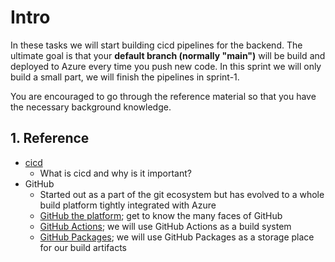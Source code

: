 # Intro

In these tasks we will start building cicd pipelines for the backend. The ultimate goal is that your **default branch (normally "main")** will be build and deployed to Azure every time you push new code.
In this sprint we will only build a small part, we will finish the pipelines in sprint-1.

You are encouraged to go through the reference material so that you have the necessary background knowledge.

## 1. Reference

* [cicd](./../../../../../reference/ci-cd/cicd.md)
    * What is cicd and why is it important?
* GitHub
    * Started out as a part of the git ecosystem but has evolved to a whole build platform tightly integrated with Azure
    * [GitHub the platform](./../../../../../reference/github/github.md); get to know the many faces of GitHub
    * [GitHub Actions](./../../../../../reference/github/github-actions.md); we will use GitHub Actions as a build system
    * [GitHub Packages](./../../../../../reference/github/github-packages.md); we will use GitHub Packages as a storage place for our build artifacts